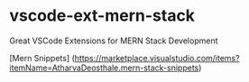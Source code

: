 # vscode-ext-mern-stack
Great VSCode Extensions for MERN Stack Development

[Mern Snippets] (https://marketplace.visualstudio.com/items?itemName=AtharvaDeosthale.mern-stack-snippets)

